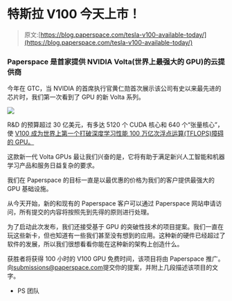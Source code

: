 # 特斯拉 V100 今天上市！

> 原文:[https://blog.paperspace.com/tesla-v100-available-today/](https://blog.paperspace.com/tesla-v100-available-today/)

### Paperspace 是首家提供 NVIDIA Volta(世界上最强大的 GPU)的云提供商

今年在 GTC，当 NVIDIA 的首席执行官黄仁勋首次展示该公司有史以来最先进的芯片时，我们第一次看到了 GPU 的新 Volta 系列。

![](../Images/0802c30a1455b9b163881ba2761bc0a6.png)

R&D 的预算超过 30 亿美元，有多达 5120 个 CUDA 核心和 640 个“张量核心”，使 [V100 成为世界上第一个打破深度学习性能 100 万亿次浮点运算(TFLOPS)障碍的 GPU。](https://www.paperspace.com/volta-gpu)

这款新一代 Volta GPUs 最让我们兴奋的是，它将有助于满足新兴人工智能和机器学习产品和服务日益复杂的要求。

我们在 Paperspace 的目标一直是以最优惠的价格为我们的客户提供最强大的 GPU 基础设施。

从今天开始，新的和现有的 Paperspace 客户可以通过 Paperspace 网站申请访问，所有提交的内容将按照先到先得的原则进行处理。

为了启动此次发布，我们还接受基于 GPU 的突破性技术的项目提案。我们一直在玩这些新卡，但也知道有一些我们甚至没有想到的应用。这种新的硬件已经超过了软件的发展，所以我们很想看看你能在这种新的架构上创造什么。

获胜者将获得 100 小时的 V100 GPU 免费时间，该项目将由 Paperspace 推广。向[submissions@paperspace.com](mailto:submissions@paperspace.com)提交你的提案，并附上几段描述该项目的文字。

*   PS 团队